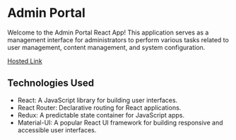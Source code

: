 # Admin Portal

Welcome to the Admin Portal React App! This application serves as a management interface for administrators to perform various tasks related to user management, content management, and system configuration.

[Hosted Link](https://geekathon-module-5-react.vercel.app/)

## Technologies Used

- React: A JavaScript library for building user interfaces.
- React Router: Declarative routing for React applications.
- Redux: A predictable state container for JavaScript apps.
- Material-UI: A popular React UI framework for building responsive and accessible user interfaces.
